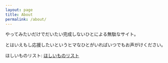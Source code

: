 ```yaml
---
layout: page
title: About
permalink: /about/
---
```


やってみたいだけでだいたい完成しないひとによる無駄なサイト。

とはいえもし応援したいというヒマなひとがいればいつでもお声がけください。

ほしいものリスト: [ほしいものリスト](http://www.amazon.co.jp/registry/wishlist/1TV6XXPTVG7D7/)

